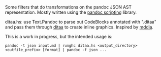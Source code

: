 Some filters that do transformations on the pandoc JSON AST representation. 
Mostly written using the 
[pandoc scripting](http://johnmacfarlane.net/pandoc/scripting.html) library.

ditaa.hs: use Text.Pandoc to parse out CodeBlocks annotated with ".ditaa" and 
pass them through [ditaa](http://ditaa.sourceforge.net/) to create inline 
graphics. Inspired by [mddia](https://github.com/nichtich/ditaa-markdown).

This is a work in progress, but the intended usage is:

    pandoc -t json input.md | runghc ditaa.hs <output_directory> <outfile_prefix> [format] | pandoc -f json ...

